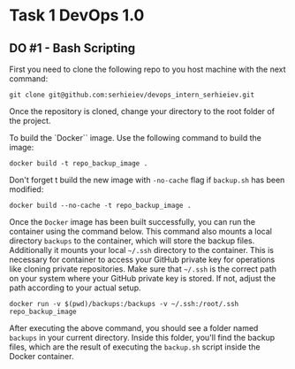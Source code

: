 # Task 1 DevOps 1.0

## DO #1 - Bash Scripting

First you need to clone the following repo to you host machine with the next command:
```
git clone git@github.com:serhieiev/devops_intern_serhieiev.git
```

Once the repository is cloned, change your directory to the root folder of the project.

To build the `Docker`` image. Use the following command to build the image:
```
docker build -t repo_backup_image .
```

Don't forget t build the new image with `-no-cache` flag if `backup.sh` has been modified:
```
docker build --no-cache -t repo_backup_image .
```

Once the `Docker` image has been built successfully, you can run the container using the command below. This command also mounts a local directory `backups` to the container, which will store the backup files. Additionally it mounts your local `~/.ssh` directory to the container. This is necessary for container to access your GitHub private key for operations like cloning private repositories. Make sure that `~/.ssh` is the correct path on your system where your GitHub private key is stored. If not, adjust the path according to your actual setup.

```
docker run -v $(pwd)/backups:/backups -v ~/.ssh:/root/.ssh repo_backup_image
```

After executing the above command, you should see a folder named `backups` in your current directory. Inside this folder, you'll find the backup files, which are the result of executing the `backup.sh` script inside the Docker container.